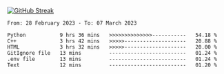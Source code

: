 [![GitHub Streak](https://streak-stats.demolab.com?user=renren-017&theme=sea&hide_border=true&background=DD272700)](https://git.io/streak-stats)

<!--START_SECTION:waka-->

```text
From: 28 February 2023 - To: 07 March 2023

Python           9 hrs 36 mins   >>>>>>>>>>>>>>-----------   54.18 %
C++              3 hrs 42 mins   >>>>>--------------------   20.88 %
HTML             3 hrs 32 mins   >>>>>--------------------   20.00 %
GitIgnore file   13 mins         -------------------------   01.24 %
.env file        13 mins         -------------------------   01.24 %
Text             12 mins         -------------------------   01.20 %
```

<!--END_SECTION:waka-->
